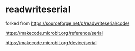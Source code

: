 # readwriteserial
forked from https://sourceforge.net/p/readwriteserial/code/


https://makecode.microbit.org/reference/serial


https://makecode.microbit.org/device/serial
